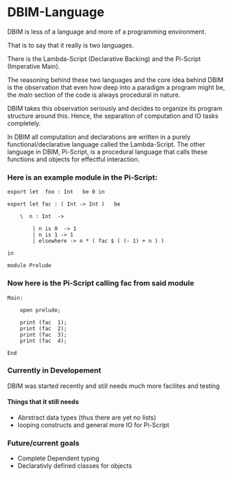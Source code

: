 # DBIM-Language

DBIM is less of a language and more of a programming environment. 

That is to say that it really is two languages.

There is the Lambda-Script (Declarative Backing) and the Pi-Script (Imperative Main).

The reasoning behind these two languages and the core idea behind DBIM is the observation that even how deep into a paradigm a program  might be, the *main* section of the code is always procedural in nature.

DBIM takes this observation seriously and decides to organize its program structure around this. Hence, the separation of computation and IO tasks completely. 

In DBIM all computation and declarations are written in a purely functional/declarative language called the Lambda-Script. The other language in DBIM, Pi-Script, is a procedural language that calls these functions and objects for effectful interaction.

### Here is an example module in the Pi-Script:

```
export let  foo : Int   be 0 in

export let fac : ( Int -> Int )   be 

    \  n : Int  -> 

        | n is 0  -> 1
        | n is 1 -> 1
        | elsewhere -> n * ( fac $ ( (- 1) + n ) ) 

in

module Prelude
```

### Now here is the Pi-Script calling fac from said module

``` 
Main: 

    open prelude;

    print (fac  1);
    print (fac  2);
    print (fac  3);
    print (fac  4);

End
```

### Currently in Developement
DBIM was started recently and still needs much more facilites and testing
#### Things that it still needs
* Abrstract data types (thus there are yet no lists)
* looping constructs and general more IO for Pi-Script

### Future/current goals
* Complete Dependent typing
* Declarativly defined classes for objects


